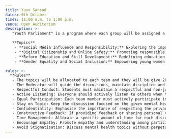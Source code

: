 ```yaml
---
title: Yuva Sansad
dates: 6th October
times: 11:00 a.m. to 1:00 p.m.
venue: Open Auditorium
description: >-
   "Youth Parliament" is a program where each group will be assigned a topic on mental health for further deliberation and discussion.

   **Topics**
    - **Social Media Influence and Responsibility:** Exploring the impact of social media on youth attitudes, behaviours and mental health. Encouraging positive online activism and responsible content creation Discussing measures to counter online hate speech and misinformation.
    - **Digital Citizenship and Online Safety:** Promoting responsible and ethical online behaviour among young individuals. Strategies to combat cyber bullying, misinformation and online harassment. Ensuring online privacy and security for youth in the digital age.
    - **Reform Education and Skill Development:** Redefining education to equip the youth with relevant skills for the future job market.
    - **Gender Equality and Social Inclusion:** Empowering young women and addressing gender based discrimination and violence.

rules: >-
  **Rules**
   - The topics will be allocated to each team and they will be give 20 mins to present their ideas and thoughts.
   - The Moderator will guide the discussions, maintain discipline and enforce rules.
   - Respectful Conduct: Students must maintain a respectful and non-judgmental tone throughout the discussion.
   - Active Listening: Everyone should actively listen to others when they are speaking, without interrupting.
   - Equal Participation: Each team member must actively participate in giving ideas, plans and policies during the session.
   - Stay on Topic: Keep the discussion focused on the given mental health topic and avoid going off on unrelated tangents.
   - Confidentiality: Emphasise the importance of respecting the privacy and confidentiality of personal experiences shared during the discussion.
   - Constructive Feedback: If providing feedback or sharing personal experiences, it should be done in a constructive and supportive manner.
   - Time Management: Allocate a specific amount of time for each discussion to ensure that all topics are covered within the allotted timeframe.
   - Encourage Empathy: Promote empathy and understanding among participants, encouraging them to consider different perspectives.
   - Avoid Stigmatisation: Discuss mental health topics without perpetuating stereotypes or stigmatising individuals with mental health challenges.
---
```

